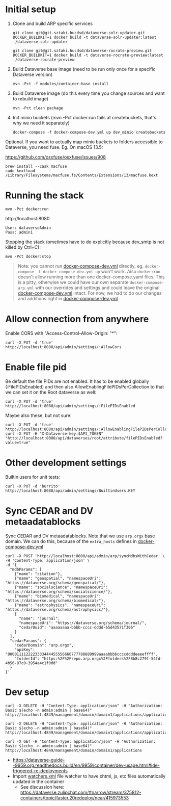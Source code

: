# Initial setup

1. Clone and build ARP specific services
    ```
    git clone git@git.sztaki.hu:dsd/dataverse-solr-updater.git
    DOCKER_BUILDKIT=1 docker build -t dataverse-solr-updater:latest ./dataverse-solr-updater
    
    git clone git@git.sztaki.hu:dsd/dataverse-rocrate-preview.git
    DOCKER_BUILDKIT=1 docker build -t dataverse-rocrate-preview:latest ./dataverse-rocrate-preview
    ```
1. Build Dataverse base image (need to be run only once for a specific Dataverse version)
    ```   
    mvn -Pct -f modules/container-base install
    ```
1. Build Dataverse image (do this every time you change sources and want to rebuild image)
    ```
    mvn -Pct clean package
    ```
1. Init minio buckets (mvn -Pct docker:run fails at createbuckets, that's why we need it separately)
    ```
   docker-compose -f docker-compose-dev.yml up dev_minio createbuckets
   ```

Optional. If you want to actually map minio buckets to folders accessible to Dataverse, you need fuse. Eg. On macOS 13.5:

https://github.com/osxfuse/osxfuse/issues/908

```
brew install --cask macfuse
sudo kextload /Library/Filesystems/macfuse.fs/Contents/Extensions/13/macfuse.kext
```

# Running the stack

```
mvn -Pct docker:run
```

http://localhost:8080
```
User: dataverseAdmin 
Pass: admin1
```

Stopping the stack (ometimes have to do explicitly because dev_smtp is not killed by Ctrl+C):

```
mvn -Pct docker:stop
```

> Note: you cannot run [docker-compose-dev.yml](docker-compose-dev.yml) directly, eg. `docker-compose -f docker-compose-dev.yml up` won't work. Also `docker:run` doesn't allow running more than one docker-compose.yaml files. This is a pitty, otherwise we could have our own separate `docker-compose-arp.yml` with our overrides and settings and could leave the original [docker-compose-dev.yml](docker-compose-dev.yml) intact. For now, we had to do our changes and additions right in [docker-compose-dev.yml](docker-compose-dev.yml). 

# Allow connection from anywhere

Enable CORS with "Access-Control-Allow-Origin: "*":

```
curl -X PUT -d 'true' http://localhost:8080/api/admin/settings/:AllowCors
```

# Enable file pid

Be default the file PIDs are not enabled. It has to be enabled globally (:FilePIDsEnabled) and then also AllowEnablingFilePIDsPerCollection to that we can set it on the Root dataverse as well:

```
curl -X PUT -d 'true' http://localhost:8080/api/admin/settings/:FilePIDsEnabled
```

Maybe also these, but not sure:
```
curl -X PUT -d 'true' http://localhost:8080/api/admin/settings/:AllowEnablingFilePIDsPerCollection
curl -X PUT -H "X-Dataverse-key:$API_TOKEN" "http://localhost:8080/api/dataverses/root/attribute/filePIDsEnabled?value=true"
```


# Other development settings

Builtin users for unit tests:

```
curl -X PUT -d 'burrito' http://localhost:8080/api/admin/settings/BuiltinUsers.KEY
```

# Sync CEDAR and DV metaadatablocks

Sync CEDAR and DV metaadatablocks. Note that we use `arp.orgx` base domain. We can do this, because of the `extra_hosts` defines in [docker-compose-dev.yml](docker-compose-dev.yml)

```
curl -X POST 'http://localhost:8080/api/admin/arp/syncMdbsWithCedar' \
-H 'Content-Type: application/json' \
-d '{
  "mdbParams": [
    {"name": "citation"},
    {"name": "geospatial", "namespaceUri": "https://dataverse.org/schema/geospatial/"},
    {"name": "socialscience", "namespaceUri": "https://dataverse.org/schema/socialscience/"},
    {"name": "biomedical", "namespaceUri": "https://dataverse.org/schema/biomedical/"},
    {"name": "astrophysics", "namespaceUri": "https://dataverse.org/schema/astrophysics/"},
    {
      "name": "journal",
      "namespaceUri": "https://dataverse.org/schema/journal/",
      "cedarUuid": "aaaaaaaa-bbbb-cccc-dddd-65d43571f306"
    }
  ],
  "cedarParams": {
    "cedarDomain": "arp.orgx",
    "apiKey": "0000111122223333444455556666777788889999aaaabbbbccccddddeeeeffff",
    "folderId": "https:%2F%2Frepo.arp.orgx%2Ffolders%2F8b8c279f-54fd-4b56-87c0-3954a4c1f0dd"
  }
}'
```


# Dev setup

```
curl -X DELETE -H "Content-Type: application/json" -H "Authorization: Basic $(echo -n admin:admin | base64)" http://localhost:4849/management/domain/domain1/applications/application/dataverse

curl -X DELETE -H "Content-Type: application/json" -H "Authorization: Basic $(echo -n admin:admin | base64)" http://localhost:4849/management/domain/domain1/applications/application/dataverse

curl -X GET -H "Content-Type: application/json" -H "Authorization: Basic $(echo -n admin:admin | base64)" http://localhost:4849/management/domain/domain1/applications

```
- https://dataverse-guide--9959.org.readthedocs.build/en/9959/container/dev-usage.html#ide-triggered-re-deployments
- Import [watchers.xml](scripts%2Fintellij%2Fwatchers.xml) file watcher to have xhtml, js, etc files automatically updated in the container
    - See discussion here: https://dataverse.zulipchat.com/#narrow/stream/375812-containers/topic/faster.20redeploy/near/415973553
